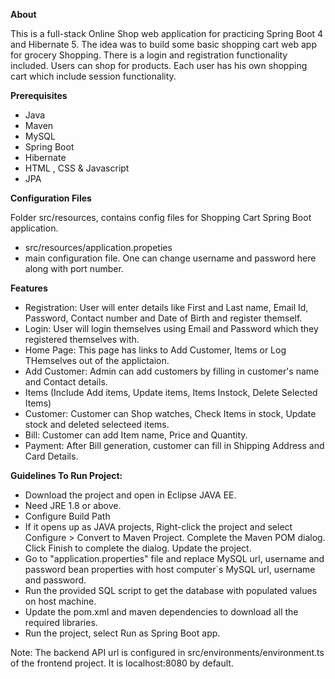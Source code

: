 **About**


This is a full-stack Online Shop web application for practicing Spring Boot 4 and Hibernate 5. The idea was to build some basic shopping cart web app for grocery Shopping.
There is a login and registration functionality included.
Users can shop for products. Each user has his own shopping cart which include session functionality. 


**Prerequisites**


- Java
- Maven 
- MySQL
- Spring Boot
- Hibernate
- HTML , CSS & Javascript
- JPA


**Configuration Files**


Folder src/resources, contains config files for Shopping Cart Spring Boot application.
- src/resources/application.propeties
- main configuration file. One can change username and password here along with port number.


**Features**

- Registration: User will enter details like First and Last name, Email Id, Password, Contact number and Date of Birth and register themself.
- Login: User will login themselves using Email and Password which they registered themselves with.
- Home Page: This page has links to Add Customer, Items or Log THemselves out of the applictaion.
- Add Customer: Admin can add customers by filling in customer's name and Contact details.
- Items (Include Add items, Update items, Items Instock, Delete Selected Items)
- Customer: Customer can Shop watches, Check Items in stock, Update stock and deleted selecteed items.
- Bill: Customer can add Item name, Price and Quantity.
- Payment: After Bill generation, customer can fill in Shipping Address and Card Details.

**Guidelines To Run Project:**


- Download the project and open in Eclipse JAVA EE. 
- Need JRE 1.8 or above. 
- Configure Build Path
- If it opens up as JAVA projects, Right-click the project and select Configure > Convert to Maven Project. Complete the Maven POM dialog. Click Finish to complete the dialog. Update the project.
- Go to "application.properties" file and replace MySQL url, username and password bean properties with host computer`s MySQL url, username and password.
- Run the provided SQL script to get the database with populated values on host machine. 
- Update the pom.xml and maven dependencies to download all the required libraries. 
- Run the project, select Run as Spring Boot app.

Note: The backend API url is configured in src/environments/environment.ts of the frontend project. It is localhost:8080 by default.
